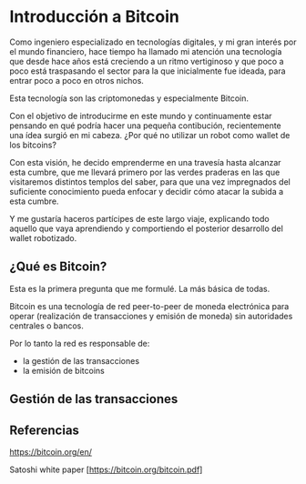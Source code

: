# Introducción a Bitcoin

Como ingeniero especializado en tecnologías digitales, y mi gran interés por el mundo financiero, hace tiempo ha llamado mi atención una tecnología que desde hace años está creciendo a un ritmo vertiginoso y que poco a poco está traspasando el sector para la que inicialmente fue ideada, para entrar poco a poco en otros nichos.

Esta tecnología son las criptomonedas y especialmente Bitcoin.

Con el objetivo de introducirme en este mundo y continuamente estar pensando en qué podría hacer una pequeña contibución, recientemente una ídea surgió en mi cabeza. ¿Por qué no utilizar un robot como wallet de los bitcoins?

Con esta visión, he decido emprenderme en una travesía hasta alcanzar esta cumbre, que me llevará primero por las verdes praderas en las que visitaremos distintos templos del saber, para que una vez impregnados del suficiente conocimiento pueda enfocar y decidir cómo atacar la subida a esta cumbre.

Y me gustaría haceros partícipes de este largo viaje, explicando todo aquello que vaya aprendiendo y comportiendo el posterior desarrollo del wallet robotizado.

## ¿Qué es Bitcoin?

Esta es la primera pregunta que me formulé. La más básica de todas.

Bitcoin es una tecnología de red peer-to-peer de moneda electrónica para operar (realización de transacciones y emisión de moneda) sin autoridades centrales o bancos.

Por lo tanto la red es responsable de:
* la gestión de las transacciones
* la emisión de bitcoins


## Gestión de las transacciones





## Referencias
https://bitcoin.org/en/

Satoshi white paper [https://bitcoin.org/bitcoin.pdf]